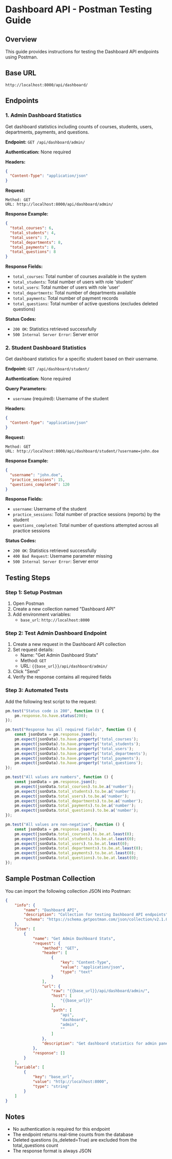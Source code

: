 # Dashboard API - Postman Testing Guide

## Overview
This guide provides instructions for testing the Dashboard API endpoints using Postman.

## Base URL
```
http://localhost:8000/api/dashboard/
```

## Endpoints

### 1. Admin Dashboard Statistics

Get dashboard statistics including counts of courses, students, users, departments, payments, and questions.

**Endpoint:** `GET /api/dashboard/admin/`

**Authentication:** None required

**Headers:**
```json
{
  "Content-Type": "application/json"
}
```

**Request:**
```
Method: GET
URL: http://localhost:8000/api/dashboard/admin/
```

**Response Example:**
```json
{
  "total_courses": 6,
  "total_students": 4,
  "total_users": 7,
  "total_departments": 8,
  "total_payments": 8,
  "total_questions": 8
}
```

**Response Fields:**
- `total_courses`: Total number of courses available in the system
- `total_students`: Total number of users with role 'student'
- `total_users`: Total number of users with role 'user'
- `total_departments`: Total number of departments available
- `total_payments`: Total number of payment records
- `total_questions`: Total number of active questions (excludes deleted questions)

**Status Codes:**
- `200 OK`: Statistics retrieved successfully
- `500 Internal Server Error`: Server error

### 2. Student Dashboard Statistics

Get dashboard statistics for a specific student based on their username.

**Endpoint:** `GET /api/dashboard/student/`

**Authentication:** None required

**Query Parameters:**
- `username` (required): Username of the student

**Headers:**
```json
{
  "Content-Type": "application/json"
}
```

**Request:**
```
Method: GET
URL: http://localhost:8000/api/dashboard/student/?username=john.doe
```

**Response Example:**
```json
{
  "username": "john.doe",
  "practice_sessions": 15,
  "questions_completed": 120
}
```

**Response Fields:**
- `username`: Username of the student
- `practice_sessions`: Total number of practice sessions (reports) by the student
- `questions_completed`: Total number of questions attempted across all practice sessions

**Status Codes:**
- `200 OK`: Statistics retrieved successfully
- `400 Bad Request`: Username parameter missing
- `500 Internal Server Error`: Server error

## Testing Steps

### Step 1: Setup Postman
1. Open Postman
2. Create a new collection named "Dashboard API"
3. Add environment variables:
   - `base_url`: `http://localhost:8000`

### Step 2: Test Admin Dashboard Endpoint
1. Create a new request in the Dashboard API collection
2. Set request details:
   - Name: "Get Admin Dashboard Stats"
   - Method: `GET`
   - URL: `{{base_url}}/api/dashboard/admin/`
3. Click "Send"
4. Verify the response contains all required fields

### Step 3: Automated Tests
Add the following test script to the request:

```javascript
pm.test("Status code is 200", function () {
    pm.response.to.have.status(200);
});

pm.test("Response has all required fields", function () {
    const jsonData = pm.response.json();
    pm.expect(jsonData).to.have.property('total_courses');
    pm.expect(jsonData).to.have.property('total_students');
    pm.expect(jsonData).to.have.property('total_users');
    pm.expect(jsonData).to.have.property('total_departments');
    pm.expect(jsonData).to.have.property('total_payments');
    pm.expect(jsonData).to.have.property('total_questions');
});

pm.test("All values are numbers", function () {
    const jsonData = pm.response.json();
    pm.expect(jsonData.total_courses).to.be.a('number');
    pm.expect(jsonData.total_students).to.be.a('number');
    pm.expect(jsonData.total_users).to.be.a('number');
    pm.expect(jsonData.total_departments).to.be.a('number');
    pm.expect(jsonData.total_payments).to.be.a('number');
    pm.expect(jsonData.total_questions).to.be.a('number');
});

pm.test("All values are non-negative", function () {
    const jsonData = pm.response.json();
    pm.expect(jsonData.total_courses).to.be.at.least(0);
    pm.expect(jsonData.total_students).to.be.at.least(0);
    pm.expect(jsonData.total_users).to.be.at.least(0);
    pm.expect(jsonData.total_departments).to.be.at.least(0);
    pm.expect(jsonData.total_payments).to.be.at.least(0);
    pm.expect(jsonData.total_questions).to.be.at.least(0);
});
```

## Sample Postman Collection

You can import the following collection JSON into Postman:

```json
{
    "info": {
        "name": "Dashboard API",
        "description": "Collection for testing Dashboard API endpoints",
        "schema": "https://schema.getpostman.com/json/collection/v2.1.0/collection.json"
    },
    "item": [
        {
            "name": "Get Admin Dashboard Stats",
            "request": {
                "method": "GET",
                "header": [
                    {
                        "key": "Content-Type",
                        "value": "application/json",
                        "type": "text"
                    }
                ],
                "url": {
                    "raw": "{{base_url}}/api/dashboard/admin/",
                    "host": [
                        "{{base_url}}"
                    ],
                    "path": [
                        "api",
                        "dashboard",
                        "admin",
                        ""
                    ]
                },
                "description": "Get dashboard statistics for admin panel"
            },
            "response": []
        }
    ],
    "variable": [
        {
            "key": "base_url",
            "value": "http://localhost:8000",
            "type": "string"
        }
    ]
}
```

## Notes
- No authentication is required for this endpoint
- The endpoint returns real-time counts from the database
- Deleted questions (is_deleted=True) are excluded from the total_questions count
- The response format is always JSON
